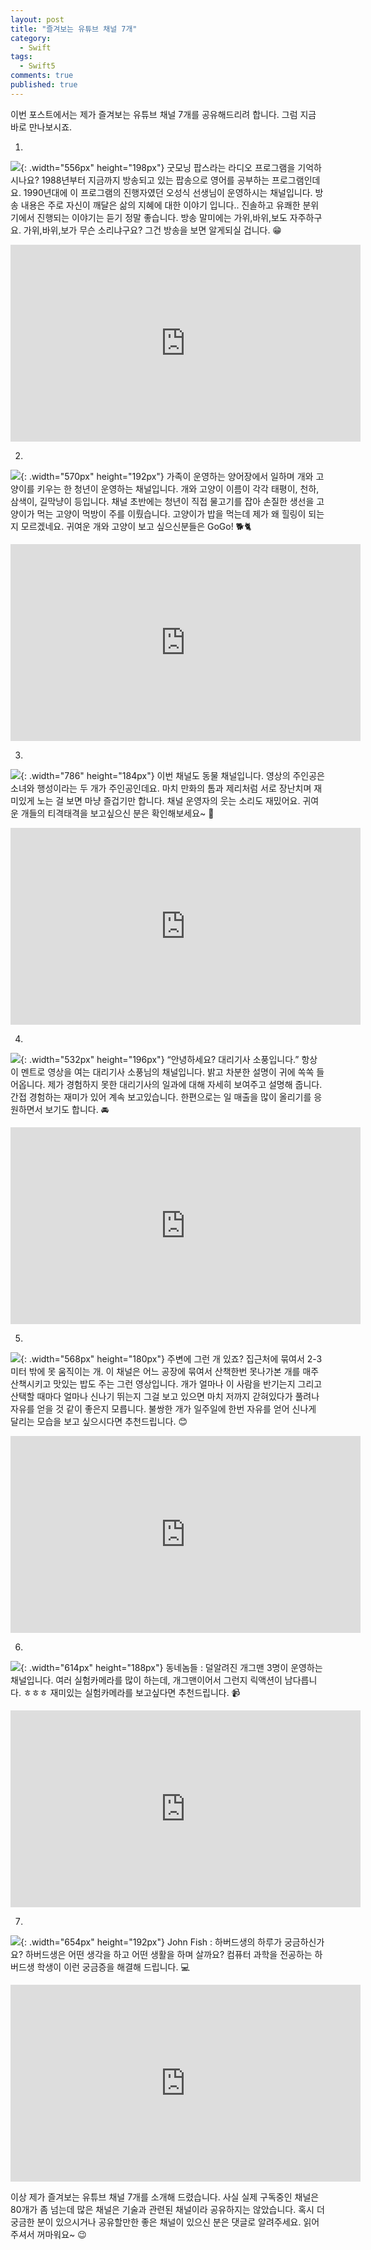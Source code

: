 ```yaml
---
layout: post
title: "즐겨보는 유튜브 채널 7개"
category:
  - Swift
tags: 
  - Swift5
comments: true
published: true
---
```


이번 포스트에서는 제가 즐겨보는 유튜브 채널 7개를 공유해드리려 합니다. 그럼 지금 바로 만나보시죠.

1.

![](https://lh3.googleusercontent.com/GvgDWMjuEiYwpsJR-aFpUKjgaPEe-zkr5IzAFVCv-1vhzAzEQ0s5aAO9SAwVeEv-suha8ljTbMK4-i0e25o=w1000-no-tmp.jpg){: .width="556px" height="198px"} 
굿모닝 팝스라는 라디오 프로그램을 기억하시나요? 1988년부터 지금까지 방송되고 있는 팝송으로 영어를 공부하는 프로그램인데요. 1990년대에 이 프로그램의 진행자였던 오성식 선생님이 운영하시는 채널입니다. 방송 내용은 주로 자신이 깨달은 삶의 지혜에 대한 이야기 입니다.. 진솔하고 유쾌한 분위기에서 진행되는 이야기는 듣기 정말 좋습니다. 방송 말미에는 가위,바위,보도 자주하구요. 가위,바위,보가 무슨 소리냐구요? 그건 방송을 보면 알게되실 겁니다. 😁
<iframe width="560" height="315" src="https://www.youtube.com/embed/ASEzBNsPKHw" frameborder="0" allow="accelerometer; autoplay; encrypted-media; gyroscope; picture-in-picture" allowfullscreen></iframe>

2.

![](https://lh3.googleusercontent.com/yx0jqk0S2ZicdvcPKkZ4Lcoa-B93dpF22rnrREFrb5Tz6WwnbFG5fbCsb3nt2mCgJNEpQTSg8HMgZyDgKpY=w1000-no-tmp.jpg){: .width="570px" height="192px"} 
가족이 운영하는 양어장에서 일하며 개와 고양이를 키우는 한 청년이 운영하는 채널입니다. 개와 고양이 이름이 각각 태평이, 천하, 삼색이, 길막냥이 등입니다. 채널 초반에는 청년이 직접 물고기를 잡아 손질한 생선을 고양이가 먹는 고양이 먹방이 주를 이뤘습니다. 고양이가 밥을 먹는데 제가 왜 힐링이 되는지 모르겠네요. 귀여운 개와 고양이 보고 싶으신분들은 GoGo! 🐕🐈
<iframe width="560" height="315" src="https://www.youtube.com/embed/xGzv7gMJ2VI" frameborder="0" allow="accelerometer; autoplay; encrypted-media; gyroscope; picture-in-picture" allowfullscreen></iframe>

3.

![](https://lh3.googleusercontent.com/vMo1LglLSQMHToOYR3YY__sd026whP4mRdYOL3c_EsIOrnyMso35JoiNkRtcSEui7b55uHfBZWQau4TcY1w=w1000-no-tmp.jpg){: .width="786" height="184px"} 
이번 채널도 동물 채널입니다. 영상의 주인공은 소녀와 행성이라는 두 개가 주인공인데요. 마치 만화의 톰과 제리처럼 서로 장난치며 재미있게 노는 걸 보면 마냥 즐겁기만 합니다. 채널 운영자의 웃는 소리도 재밌어요. 귀여운 개들의 티격태격을 보고싶으신 분은 확인해보세요~ 🐶
<iframe width="560" height="315" src="https://www.youtube.com/embed/2eIwRv6O620" frameborder="0" allow="accelerometer; autoplay; encrypted-media; gyroscope; picture-in-picture" allowfullscreen></iframe>

4.

![](https://lh3.googleusercontent.com/CAEl5eoW4csjWyjn1WVfzAuUjQJX0VUAS34RjH-cpcot0upM7GQT304EfsjiNC-uaeCIHcUwFZa66aot1To=w1000-no-tmp.jpg){: .width="532px" height="196px"} 
“안녕하세요? 대리기사 소풍입니다.” 항상 이 멘트로 영상을 여는 대리기사 소풍님의 채널입니다. 밝고 차분한 설명이 귀에 쏙쏙 들어옵니다. 제가 경험하지 못한 대리기사의 일과에 대해 자세히 보여주고 설명해 줍니다. 간접 경험하는 재미가 있어 계속 보고있습니다. 한편으로는 일 매출을 많이 올리기를 응원하면서 보기도 합니다. 🚘
<iframe width="560" height="315" src="https://www.youtube.com/embed/8FYsffrn13g" frameborder="0" allow="accelerometer; autoplay; encrypted-media; gyroscope; picture-in-picture" allowfullscreen></iframe>

5.

![](https://lh3.googleusercontent.com/qUkmnLYQUvoumkHB_1eqkAfDxk6oYRGHPWfmeYBJYouZr-6lo36gFTOeQzo9N2Su4n-6bZVNFHhxWFneXGc=w1000-no-tmp.jpg){: .width="568px" height="180px"} 
주변에 그런 개 있죠? 집근처에 묶여서 2-3미터 밖에 못 움직이는 개. 이 채널은 어느 공장에 묶여서 산책한번 못나가본 개를 매주 산책시키고 맛있는 밥도 주는 그런 영상입니다. 개가 얼마나 이 사람을 반기는지 그리고 산택할 때마다 얼마나 신나기 뛰는지 그걸 보고 있으면 마치 저까지 갇혀있다가 풀려나 자유를 얻을 것 같이 좋은지 모릅니다. 불쌍한 개가 일주일에 한번 자유를 얻어 신나게 달리는 모습을 보고 싶으시다면 추천드립니다. 😊
<iframe width="560" height="315" src="https://www.youtube.com/embed/acL4jsHL6LY" frameborder="0" allow="accelerometer; autoplay; encrypted-media; gyroscope; picture-in-picture" allowfullscreen></iframe>

6.

![](https://lh3.googleusercontent.com/JPK78NjW_uVB1i-f0RVYMQRzPGRVQMTa1qCLIc0odZ25lHGrmUPiVc5HmbAc_6lK9_ILu7mCEM4lkxuj9fI=w1000-no-tmp.jpg){: .width="614px" height="188px"} 
동네놈들 : 덜알려진 개그맨 3명이 운영하는 채널입니다. 여러 실험카메라를 많이 하는데, 개그맨이어서 그런지 릭액션이 남다릅니다. ㅎㅎㅎ 재미있는 실험카메라를 보고싶다면 추천드립니다. 📹
<iframe width="560" height="315" src="https://www.youtube.com/embed/LgunzpmwaqE" frameborder="0" allow="accelerometer; autoplay; encrypted-media; gyroscope; picture-in-picture" allowfullscreen></iframe>

7.

![](https://lh3.googleusercontent.com/61QLK-dAUBWUd7zPhsWyFKkNhU2OtRD1DQIjUcYH9Z3DmI2jfyYbEMHQkVTmUyj_DjShzZpMNL_MOQ7cVKg=w1000-no-tmp.jpg){: .width="654px" height="192px"}
John Fish : 하버드생의 하루가 궁금하신가요? 하버드생은 어떤 생각을 하고 어떤 생활을 하며 살까요? 컴퓨터 과학을 전공하는 하버드생 학생이 이런 궁금증을 해결해 드립니다. 💻
<iframe width="560" height="315" src="https://www.youtube.com/embed/DmwTN2slUhU" frameborder="0" allow="accelerometer; autoplay; encrypted-media; gyroscope; picture-in-picture" allowfullscreen></iframe>

이상 제가 즐겨보는 유튜브 채널 7개를 소개해 드렸습니다. 사실 실제 구독중인 채널은 80개가 좀 넘는데 많은 채널은 기술과 관련된 채널이라 공유하지는 않았습니다. 혹시 더 궁금한 분이 있으시거나 공유할만한 좋은 채널이 있으신 분은 댓글로 알려주세요. 읽어주셔서 꺼마워요~ 😉